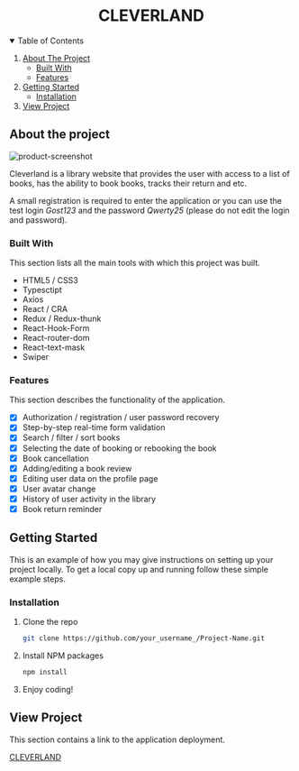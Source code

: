 <h1 align="center">CLEVERLAND</h1>

<details open="open">
  <summary>Table of Contents</summary>
  <ol>
    <li>
      <a href="#about-the-project">About The Project</a>
      <ul>
        <li><a href="#built-with">Built With</a></li>
        <li><a href="#features">Features</a></li>
      </ul>
    </li>
    <li>
      <a href="#getting-started">Getting Started</a>
      <ul>
        <li><a href="#installation">Installation</a></li>
      </ul>
    </li>
    <li>
      <a href="#view-project">View Project</a>
    </li>
  </ol>
</details>

## About the project

![product-screenshot](https://user-images.githubusercontent.com/95077794/230783885-cf27f2e0-f10d-4dac-bab4-bc753fd0c779.png)

Cleverland is a library website that provides the user with access to a list of books, has the ability to book books, tracks their return and etc.

A small registration is required to enter the application or you can use the test login _Gost123_ and the password _Qwerty25_ (please do not edit the login and password).

### Built With

This section lists all the main tools with which this project was built.

- HTML5 / CSS3
- Typesctipt
- Axios
- React / CRA
- Redux / Redux-thunk
- React-Hook-Form
- React-router-dom
- React-text-mask
- Swiper

### Features

This section describes the functionality of the application.

- [x] Authorization / registration / user password recovery
- [x] Step-by-step real-time form validation
- [x] Search / filter / sort books
- [x] Selecting the date of booking or rebooking the book
- [x] Book cancellation
- [x] Adding/editing a book review
- [x] Editing user data on the profile page
- [x] User avatar change
- [x] History of user activity in the library
- [x] Book return reminder

## Getting Started

This is an example of how you may give instructions on setting up your project locally. To get a local copy up and running follow these simple example steps.

### Installation

1. Clone the repo
   ```sh
   git clone https://github.com/your_username_/Project-Name.git
   ```
2. Install NPM packages
   ```sh
   npm install
   ```
3. Enjoy coding!

## View Project

This section contains a link to the application deployment.

[CLEVERLAND](https://arterixs.github.io/Clevertec-library/)
